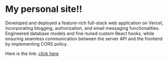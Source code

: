 # My personal site!!

Developed and deployed a feature-rich full-stack web application on Vercel, incorporating blogging, authorization, and email messaging functionalities. Engineered database models and fine-tuned custom React hooks, while ensuring seamless communication between the server API and the frontend by implementing CORS policy.

Here is the link: [click here](https://marshal-guo.vercel.app/)